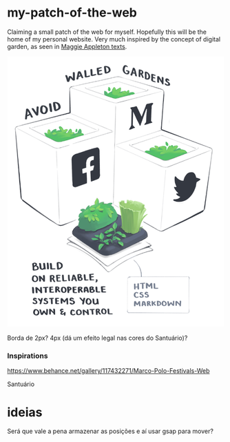 # my-patch-of-the-web

Claiming a small patch of the web for myself. Hopefully this will be the home of my personal website. Very much inspired by the concept of digital garden, as seen in [Maggie Appleton texts](https://maggieappleton.com/garden-history).

![](img/interoperable_shrink_vmtvx6.png)

Borda de 2px? 4px (dá um efeito legal nas cores do Santuário)?

### Inspirations

https://www.behance.net/gallery/117432271/Marco-Polo-Festivals-Web

Santuário


# ideias

Será que vale a pena armazenar as posições e aí usar gsap para mover?
